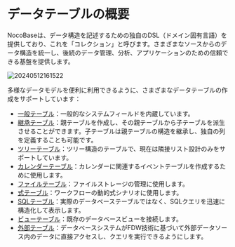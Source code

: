 # データテーブルの概要

NocoBaseは、データ構造を記述するための独自のDSL（ドメイン固有言語）を提供しており、これを「コレクション」と呼びます。さまざまなソースからのデータ構造を統一し、後続のデータ管理、分析、アプリケーションのための信頼できる基盤を提供します。

![20240512161522](https://static-docs.nocobase.com/20240512161522.png)

多様なデータモデルを便利に利用できるように、さまざまなデータテーブルの作成をサポートしています：

- [一般テーブル](/handbook/data-source-main/general-collection)：一般的なシステムフィールドを内蔵しています。
- [継承テーブル](/handbook/data-source-main/inheritance-collection)：親テーブルを作成し、その親テーブルから子テーブルを派生させることができます。子テーブルは親テーブルの構造を継承し、独自の列を定義することも可能です。
- [ツリーテーブル](/handbook/collection-tree)：ツリー構造のテーブルで、現在は隣接リスト設計のみをサポートしています。
- [カレンダーテーブル](/handbook/calendar/calendar-collection)：カレンダーに関連するイベントテーブルを作成するために使用します。
- [ファイルテーブル](/handbook/file-manager/file-collection)：ファイルストレージの管理に使用します。
- [式テーブル](/handbook/workflow-dynamic-calculation/expression)：ワークフローの動的式シナリオに使用します。
- [SQLテーブル](/handbook/collection-sql)：実際のデータベーステーブルではなく、SQLクエリを迅速に構造化して表示します。
- [ビューテーブル](/handbook/collection-view)：既存のデータベースビューを接続します。
- [外部テーブル](/handbook/collection-fdw)：データベースシステムがFDW技術に基づいて外部データソース内のデータに直接アクセスし、クエリを実行できるようにします。

